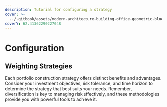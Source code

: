 ```yaml
---
description: Tutorial for configuring a strategy
cover: >-
  ../.gitbook/assets/modern-architecture-building-office-geometric-blue-2560x1440-6640.jpeg
coverY: 62.41362290227048
---
```


# Configuration

## Weighting Strategies

Each portfolio construction strategy offers distinct benefits and advantages. Consider your investment objectives, risk tolerance, and time horizon to determine the strategy that best suits your needs. Remember, diversification is key to managing risk effectively, and these methodologies provide you with powerful tools to achieve it.
